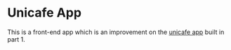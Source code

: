 # Unicafe App

This is a front-end app which is an improvement on the [unicafe app](/Part1/unicafe/) built in part 1.
